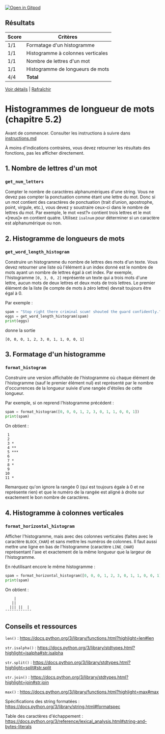 [![Open in Gitpod](https://gitpod.io/button/open-in-gitpod.svg)](https://gitpod-redirect-0.herokuapp.com/)



## Résultats
Score | Critères
--- | ---
1/1 | Formatage d'un histogramme
1/1 | Histogramme à colonnes verticales
1/1 | Nombre de lettres d'un mot
1/1 | Histogramme de longueurs de mots
4/4 | **Total**

[Voir détails](./logs/tests_results.txt) | [Rafraîchir](../../)
# Histogrammes de longueur de mots (chapitre 5.2)

Avant de commencer. Consulter les instructions à suivre dans [instructions.md](instructions.md)

À moins d'indications contraires, vous devez retourner les résultats des fonctions, pas les afficher directement.

## 1. Nombre de lettres d'un mot
### `get_num_letters`

Compter le nombre de caractères alphanumériques d'une string. Vous ne devez pas compter la ponctuation comme étant une lettre du mot. Donc si un mot contient des caractères de ponctuation (trait d’union, apostrophe, point, virgule, etc.), vous devez y soustraire ceux-ci dans le nombre de lettres du mot. Par exemple, le mot «est?» contient trois lettres et le mot «[reus]» en contient quatre. Utilisez `isalnum` pour déterminer si un caractère est alphanumérique ou non.

## 2. Histogramme de longueurs de mots
### `get_word_length_histogram`

Construire un histogramme du nombre de lettres des mots d'un texte. Vous devez retourner une liste où l'élément à un index donné est le nombre de mots ayant un nombre de lettres égal à cet index. Par exemple, l'histogramme `[0, 3, 0, 2]` représente un texte qui a trois mots d'une lettre, aucun mots de deux lettres et deux mots de trois lettres. Le premier élément de la liste (le compte de mots à zéro lettre) devrait toujours être égal à 0.

Par exemple :
```python
spam = "Stop right there criminal scum! shouted the guard confidently."
eggs = get_word_length_histogram(spam)
print(eggs)
```
donne la sortie
```
[0, 0, 0, 1, 2, 3, 0, 1, 1, 0, 0, 1]
```

## 3. Formatage d'un histogramme
### `format_histogram`

Construire une version affichable de l'histogramme où chaque élément de l'histogramme (sauf le premier élément nul) est représenté par le nombre d'occurrences de la longueur suivie d'une rangée d'étoiles de cette longueur.

Par exemple, si on reprend l'histogramme précédent :
```python
spam = format_histogram([0, 0, 0, 1, 2, 3, 0, 1, 1, 0, 0, 1])
print(spam)
```
On obtient :
```
 1
 2
 3 *
 4 **
 5 ***
 6
 7 *
 8 *
 9
10
11 *
```

Remarquez qu'on ignore la rangée 0 (qui est toujours égale à 0 et ne représente rien) et que le numéro de la rangée est aligné à droite sur exactement le bon nombre de caractères.

## 4. Histogramme à colonnes verticales
### `format_horizontal_histogram`

Afficher l'histogramme, mais avec des colonnes verticales (faites avec le caractère `BLOCK_CHAR`) et sans mettre les numéros de colonnes. Il faut aussi mettre une ligne en bas de l'histogramme (caractère `LINE_CHAR`) représentant l'axe et exactement de la même longueur que la largeur de l'histogramme.

En réutilisant encore le même histogramme :
```python
spam = format_horizontal_histogram([0, 0, 0, 1, 2, 3, 0, 1, 1, 0, 0, 1])
print(spam)
```
On obtient :
```
    |
   ||
  ||| ||  |
¯¯¯¯¯¯¯¯¯¯¯¯
```

## Conseils et ressources

`len()` : https://docs.python.org/3/library/functions.html?highlight=len#len

`str.isalpha()` : https://docs.python.org/3/library/stdtypes.html?highlight=isalpha#str.isalpha

`str.split()` : https://docs.python.org/3/library/stdtypes.html?highlight=split#str.split

`str.join()` : https://docs.python.org/3/library/stdtypes.html?highlight=join#str.join

`max()` : https://docs.python.org/3/library/functions.html?highlight=max#max

Spécifications des string formatées : https://docs.python.org/3/library/string.html#formatspec

Table des caractères d'échappement : https://docs.python.org/3/reference/lexical_analysis.html#string-and-bytes-literals
